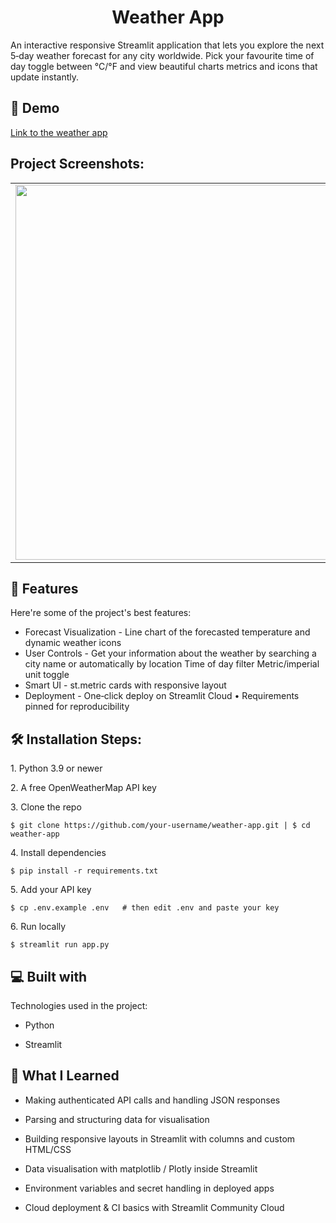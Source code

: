 <h1 align="center" id="title">Weather App</h1>

<p id="description">An interactive responsive Streamlit application that lets you explore the next 5‑day weather forecast for any city worldwide. Pick your favourite time of day toggle between °C/°F and view beautiful charts metrics and icons that update instantly.</p>

<h2>🚀 Demo</h2>

<a href="https://openweatherapp.streamlit.app" target="_blank">Link to the weather app</a> 

<h2>Project Screenshots:</h2>

<table>
  <tr>
    <td><img src="https://i.imgur.com/p3XChWl.png" width="600"/></td>
    <td><img src="https://i.imgur.com/x5NwBCO.png" width="600"/></td>
    <td><img src="https://i.imgur.com/ZQC5bav.png" width="600"/></td>
  </tr>
</table>

  
  
<h2>🧐 Features</h2>

Here're some of the project's best features:

*   Forecast Visualization - Line chart of the forecasted temperature and dynamic weather icons
*   User Controls - Get your information about the weather by searching a city name or automatically by location Time of day filter Metric/imperial unit toggle
*   Smart UI - st.metric cards with responsive layout
*   Deployment - One‑click deploy on Streamlit Cloud • Requirements pinned for reproducibility

<h2>🛠️ Installation Steps:</h2>

<p>1. Python&nbsp;3.9 or newer</p>

<p>2. A free OpenWeatherMap API key</p>

<p>3. Clone the repo</p>

```
$ git clone https://github.com/your‑username/weather‑app.git | $ cd weather‑app
```

<p>4. Install dependencies</p>

```
$ pip install -r requirements.txt
```

<p>5. Add your API key</p>

```
$ cp .env.example .env   # then edit .env and paste your key
```

<p>6. Run locally</p>

```
$ streamlit run app.py
```

  
  
<h2>💻 Built with</h2>

Technologies used in the project:

*   Python
  
*   Streamlit

<h2> 🧠 What I Learned </h2>

*   Making authenticated API calls and handling JSON responses

*   Parsing and structuring data for visualisation

*   Building responsive layouts in Streamlit with columns and custom HTML/CSS

*   Data visualisation with matplotlib / Plotly inside Streamlit

*   Environment variables and secret handling in deployed apps

*   Cloud deployment & CI basics with Streamlit Community Cloud
